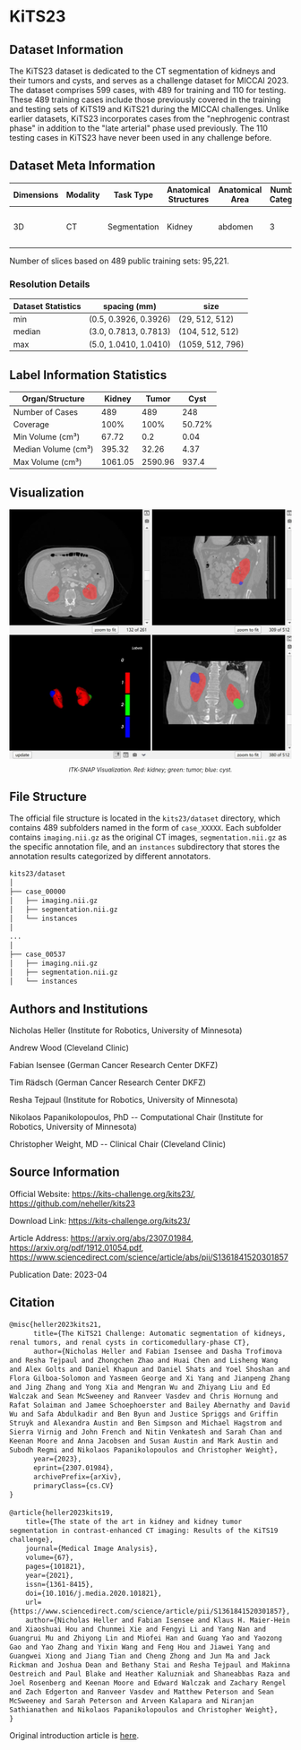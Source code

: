 # KiTS23

## Dataset Information

The KiTS23 dataset is dedicated to the CT segmentation of kidneys and their tumors and cysts, and serves as a challenge dataset for MICCAI 2023. The dataset comprises 599 cases, with 489 for training and 110 for testing. These 489 training cases include those previously covered in the training and testing sets of KiTS19 and KiTS21 during the MICCAI challenges. Unlike earlier datasets, KiTS23 incorporates cases from the "nephrogenic contrast phase" in addition to the "late arterial" phase used previously. The 110 testing cases in KiTS23 have never been used in any challenge before.

## Dataset Meta Information

| Dimensions | Modality | Task Type | Anatomical Structures | Anatomical Area | Number of Categories | Data Volume                     | File Format |
|------------|----------|-----------|-----------------------|-----------------|----------------------|---------------------------------|-------------|
| 3D         | CT       | Segmentation | Kidney                | abdomen       | 3                    | 489 for training, 110 for test. | .nii.gz     |

Number of slices based on 489 public training sets: 95,221.

### Resolution Details

| Dataset Statistics | spacing (mm)     | size            |
|--------------------|------------------|-----------------|
| min                | (0.5, 0.3926, 0.3926)              | (29, 512, 512)     |
| median             | (3.0, 0.7813, 0.7813)           | (104, 512, 512) |
| max                | (5.0, 1.0410, 1.0410)              | (1059, 512, 796) |

## Label Information Statistics

| Organ/Structure | Kidney | Tumor | Cyst  |
|-----------------|-----------|-----------|-----------|
| Number of Cases | 489       | 489       | 248       |
| Coverage        | 100%      | 100%      | 50.72%    |
| Min Volume (cm³)| 67.72     | 0.2       | 0.04      |
| Median Volume (cm³)| 395.32 | 32.26     | 4.37      |
| Max Volume (cm³)| 1061.05   | 2590.96   | 937.4     |


## Visualization

<div align="center">
    <a href="https://github.com/openmedlab/"><img width="700px" height="auto" src="appendix/KiTS23_0.webp"></a>
</div>
<p style="text-align:center;font-size:10px;"><em> ITK-SNAP Visualization. Red: kidney; green: tumor; blue: cyst. </em></p>

## File Structure

The official file structure is located in the `kits23/dataset` directory, which contains 489 subfolders named in the form of `case_XXXXX`. Each subfolder contains `imaging.nii.gz` as the original CT images, `segmentation.nii.gz` as the specific annotation file, and an `instances` subdirectory that stores the annotation results categorized by different annotators.

``` 
kits23/dataset
│
├── case_00000
│   ├── imaging.nii.gz
│   ├── segmentation.nii.gz
│   └── instances
│
...
│
├── case_00537
│   ├── imaging.nii.gz
│   ├── segmentation.nii.gz
│   └── instances
```

## Authors and Institutions

Nicholas Heller (Institute for Robotics, University of Minnesota)

Andrew Wood (Cleveland Clinic)

Fabian Isensee (German Cancer Research Center DKFZ)

Tim Rädsch (German Cancer Research Center DKFZ)

Resha Tejpaul (Institute for Robotics, University of Minnesota)

Nikolaos Papanikolopoulos, PhD -- Computational Chair (Institute for Robotics, University of Minnesota)

Christopher Weight, MD -- Clinical Chair (Cleveland Clinic)


## Source Information

Official Website: https://kits-challenge.org/kits23/, https://github.com/neheller/kits23

Download Link: https://kits-challenge.org/kits23/

Article Address: https://arxiv.org/abs/2307.01984, https://arxiv.org/pdf/1912.01054.pdf, https://www.sciencedirect.com/science/article/abs/pii/S1361841520301857

Publication Date: 2023-04

## Citation

``` 
@misc{heller2023kits21,
      title={The KiTS21 Challenge: Automatic segmentation of kidneys, renal tumors, and renal cysts in corticomedullary-phase CT}, 
      author={Nicholas Heller and Fabian Isensee and Dasha Trofimova and Resha Tejpaul and Zhongchen Zhao and Huai Chen and Lisheng Wang and Alex Golts and Daniel Khapun and Daniel Shats and Yoel Shoshan and Flora Gilboa-Solomon and Yasmeen George and Xi Yang and Jianpeng Zhang and Jing Zhang and Yong Xia and Mengran Wu and Zhiyang Liu and Ed Walczak and Sean McSweeney and Ranveer Vasdev and Chris Hornung and Rafat Solaiman and Jamee Schoephoerster and Bailey Abernathy and David Wu and Safa Abdulkadir and Ben Byun and Justice Spriggs and Griffin Struyk and Alexandra Austin and Ben Simpson and Michael Hagstrom and Sierra Virnig and John French and Nitin Venkatesh and Sarah Chan and Keenan Moore and Anna Jacobsen and Susan Austin and Mark Austin and Subodh Regmi and Nikolaos Papanikolopoulos and Christopher Weight},
      year={2023},
      eprint={2307.01984},
      archivePrefix={arXiv},
      primaryClass={cs.CV}
}

@article{heller2023kits19,
    title={The state of the art in kidney and kidney tumor segmentation in contrast-enhanced CT imaging: Results of the KiTS19 challenge},
    journal={Medical Image Analysis},
    volume={67},
    pages={101821},
    year={2021},
    issn={1361-8415},
    doi={10.1016/j.media.2020.101821},
    url={https://www.sciencedirect.com/science/article/pii/S1361841520301857},
    author={Nicholas Heller and Fabian Isensee and Klaus H. Maier-Hein and Xiaoshuai Hou and Chunmei Xie and Fengyi Li and Yang Nan and Guangrui Mu and Zhiyong Lin and Miofei Han and Guang Yao and Yaozong Gao and Yao Zhang and Yixin Wang and Feng Hou and Jiawei Yang and Guangwei Xiong and Jiang Tian and Cheng Zhong and Jun Ma and Jack Rickman and Joshua Dean and Bethany Stai and Resha Tejpaul and Makinna Oestreich and Paul Blake and Heather Kaluzniak and Shaneabbas Raza and Joel Rosenberg and Keenan Moore and Edward Walczak and Zachary Rengel and Zach Edgerton and Ranveer Vasdev and Matthew Peterson and Sean McSweeney and Sarah Peterson and Arveen Kalapara and Niranjan Sathianathen and Nikolaos Papanikolopoulos and Christopher Weight},
}
```

Original introduction article is [here](https://zhuanlan.zhihu.com/p/656598035).